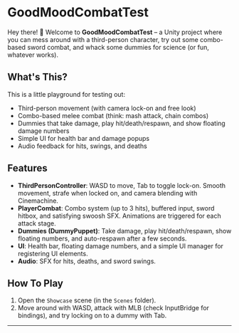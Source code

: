 # GoodMoodCombatTest

Hey there! 👋 Welcome to **GoodMoodCombatTest** – a Unity project where you can mess around with a third-person character, try out some combo-based sword combat, and whack some dummies for science (or fun, whatever works).

## What's This?
This is a little playground for testing out:
- Third-person movement (with camera lock-on and free look)
- Combo-based melee combat (think: mash attack, chain combos)
- Dummies that take damage, play hit/death/respawn, and show floating damage numbers
- Simple UI for health bar and damage popups
- Audio feedback for hits, swings, and deaths

## Features
- **ThirdPersonController**: WASD to move, Tab to toggle lock-on. Smooth movement, strafe when locked on, and camera blending with Cinemachine.
- **PlayerCombat**: Combo system (up to 3 hits), buffered input, sword hitbox, and satisfying swoosh SFX. Animations are triggered for each attack stage.
- **Dummies (DummyPuppet)**: Take damage, play hit/death/respawn, show floating numbers, and auto-respawn after a few seconds.
- **UI**: Health bar, floating damage numbers, and a simple UI manager for registering UI elements.
- **Audio**: SFX for hits, deaths, and sword swings.

## How To Play
1. Open the `Showcase` scene (in the `Scenes` folder).
2. Move around with WASD, attack with MLB (check InputBridge for bindings), and try locking on to a dummy with Tab.

---
